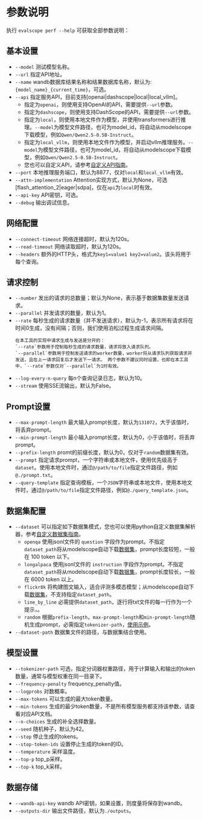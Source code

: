 # 参数说明

执行 `evalscope perf --help` 可获取全部参数说明：


## 基本设置
- `--model` 测试模型名称。
- `--url` 指定API地址。
- `--name` wandb数据库结果名称和结果数据库名称，默认为: `{model_name}_{current_time}`，可选。
- `--api` 指定服务API，目前支持[openai|dashscope|local|local_vllm]。
  - 指定为`openai`，则使用支持OpenAI的API，需要提供`--url`参数。
  - 指定为`dashscope`，则使用支持DashScope的API，需要提供`--url`参数。
  - 指定为`local`，则使用本地文件作为模型，并使用transformers进行推理。`--model`为模型文件路径，也可为model_id，将自动从modelscope下载模型，例如`Qwen/Qwen2.5-0.5B-Instruct`。
  - 指定为`local_vllm`，则使用本地文件作为模型，并启动vllm推理服务。`--model`为模型文件路径，也可为model_id，将自动从modelscope下载模型，例如`Qwen/Qwen2.5-0.5B-Instruct`。
  - 您也可以自定义API，请参考[自定义API指南](./custom.md/#自定义请求-api)。
- `--port` 本地推理服务端口，默认为8877，仅对`local`和`local_vllm`有效。
- `--attn-implementation` Attention实现方式，默认为None，可选[flash_attention_2|eager|sdpa]，仅在`api`为`local`时有效。
- `--api-key` API密钥，可选。
- `--debug` 输出调试信息。

## 网络配置
- `--connect-timeout` 网络连接超时，默认为120s。
- `--read-timeout` 网络读取超时，默认为120s。
- `--headers` 额外的HTTP头，格式为`key1=value1 key2=value2`。该头将用于每个查询。

## 请求控制
- `--number` 发出的请求的总数量；默认为None，表示基于数据集数量发送请求。
- `--parallel` 并发请求的数量，默认为1。
- `--rate` 每秒生成的请求数量（并不发送请求），默认为-1，表示所有请求将在时间0生成，没有间隔；否则，我们使用泊松过程生成请求间隔。
  ```{tip}
  在本工具的实现中请求生成与发送是分开的：
  `--rate`参数用于控制每秒生成的请求数量，请求将放入请求队列。
  `--parallel`参数用于控制发送请求的worker数量，worker将从请求队列获取请求并发送，且在上一请求回复后才发送下一请求。 两个参数不建议同时设置，也即在本工具中，`--rate`参数仅对`--parallel`为1时有效。
  ```
- `--log-every-n-query` 每n个查询记录日志，默认为10。
- `--stream` 使用SSE流输出，默认为False。

## Prompt设置
- `--max-prompt-length` 最大输入prompt长度，默认为`131072`，大于该值时，将丢弃prompt。
- `--min-prompt-length` 最小输入prompt长度，默认为0，小于该值时，将丢弃prompt。
- `--prefix-length` promt的前缀长度，默认为0，仅对于`random`数据集有效。
- `--prompt` 指定请求prompt，一个字符串或本地文件，使用优先级高于`dataset`。使用本地文件时，通过`@/path/to/file`指定文件路径，例如`@./prompt.txt`。
- `--query-template` 指定查询模板，一个`JSON`字符串或本地文件，使用本地文件时，通过`@/path/to/file`指定文件路径，例如`@./query_template.json`。

## 数据集配置
- `--dataset` 可以指定如下数据集模式，您也可以使用python自定义数据集解析器，参考[自定义数据集指南](custom.md/#自定义数据集)。
  - `openqa` 使用jsonl文件的 `question` 字段作为prompt。不指定`dataset_path`将从modelscope自动下载[数据集](https://www.modelscope.cn/datasets/AI-ModelScope/HC3-Chinese/summary)，prompt长度较短，一般在 100 token 以下。
  - `longalpaca` 使用jsonl文件的 `instruction` 字段作为prompt。不指定`dataset_path`将从modelscope自动下载[数据集](https://www.modelscope.cn/datasets/AI-ModelScope/LongAlpaca-12k/dataPeview)，prompt长度较长，一般在 6000 token 以上。
  - `flickr8k` 将构建图文输入，适合评测多模态模型；从modelscope自动下载[数据集](https://www.modelscope.cn/datasets/clip-benchmark/wds_flickr8k/dataPeview)，不支持指定`dataset_path`。
  - `line_by_line` 必需提供`dataset_path`，逐行将txt文件的每一行作为一个提示，。
  - `random` 根据`prefix-length`，`max-prompt-length`和`min-prompt-length`随机生成prompt，必需指定`tokenizer-path`，[使用示例](./examples.md#使用random数据集)。
- `--dataset-path` 数据集文件的路径，与数据集结合使用。

## 模型设置
- `--tokenizer-path` 可选，指定分词器权重路径，用于计算输入和输出的token数量，通常与模型权重在同一目录下。
- `--frequency-penalty` frequency_penalty值。
- `--logprobs` 对数概率。
- `--max-tokens` 可以生成的最大token数量。
- `--min-tokens` 生成的最少token数量，不是所有模型服务都支持该参数，请查看对应API文档。
- `--n-choices` 生成的补全选择数量。
- `--seed` 随机种子，默认为42。
- `--stop` 停止生成的tokens。
- `--stop-token-ids` 设置停止生成的token的ID。
- `--temperature` 采样温度。
- `--top-p` top_p采样。
- `--top-k` top_k采样。

## 数据存储
- `--wandb-api-key` wandb API密钥，如果设置，则度量将保存到wandb。
- `--outputs-dir` 输出文件路径，默认为`./outputs`。